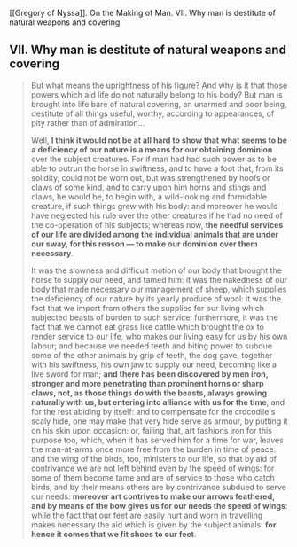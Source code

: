 [[Gregory of Nyssa]]. 
On the Making of Man. 
VII. Why man is destitute of natural weapons and covering

## VII. Why man is destitute of natural weapons and covering

> But what means the uprightness of his figure? And why is it that those powers which aid life do not naturally belong to his body? But man is brought into life bare of natural covering, an unarmed and poor being, destitute of all things useful, worthy, according to appearances, of pity rather than of admiration...
> 
> Well, **I think it would not be at all hard to show that what seems to be a deficiency of our nature is a means for our obtaining dominion** over the subject creatures. For if man had had such power as to be able to outrun the horse in swiftness, and to have a foot that, from its solidity, could not be worn out, but was strengthened by hoofs or claws of some kind, and to carry upon him horns and stings and claws, he would be, to begin with, a wild-looking and formidable creature, if such things grew with his body: and moreover he would have neglected his rule over the other creatures if he had no need of the co-operation of his subjects; whereas now, **the needful services of our life are divided among the individual animals that are under our sway, for this reason — to make our dominion over them necessary**.
>
> It was the slowness and difficult motion of our body that brought the horse to supply our need, and tamed him: it was the nakedness of our body that made necessary our management of sheep, which supplies the deficiency of our nature by its yearly produce of wool: it was the fact that we import from others the supplies for our living which subjected beasts of burden to such service: furthermore, it was the fact that we cannot eat grass like cattle which brought the ox to render service to our life, who makes our living easy for us by his own labour; and because we needed teeth and biting power to subdue some of the other animals by grip of teeth, the dog gave, together with his swiftness, his own jaw to supply our need, becoming like a live sword for man; **and there has been discovered by men iron, stronger and more penetrating than prominent horns or sharp claws, not, as those things do with the beasts, always growing naturally with us, but entering into alliance with us for the time**, and for the rest abiding by itself: and to compensate for the crocodile's scaly hide, one may make that very hide serve as armour, by putting it on his skin upon occasion: or, failing that, art fashions iron for this purpose too, which, when it has served him for a time for war, leaves the man-at-arms once more free from the burden in time of peace: and the wing of the birds, too, ministers to our life, so that by aid of contrivance we are not left behind even by the speed of wings: for some of them become tame and are of service to those who catch birds, and by their means others are by contrivance subdued to serve our needs: **moreover art contrives to make our arrows feathered, and by means of the bow gives us for our needs the speed of wings**: while the fact that our feet are easily hurt and worn in travelling makes necessary the aid which is given by the subject animals: **for hence it comes that we fit shoes to our feet**.
